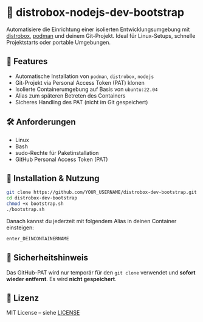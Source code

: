 # 🚀 distrobox-nodejs-dev-bootstrap

Automatisiere die Einrichtung einer isolierten Entwicklungsumgebung mit [distrobox](https://github.com/89luca89/distrobox), [podman](https://podman.io/) und deinem Git-Projekt. Ideal für Linux-Setups, schnelle Projektstarts oder portable Umgebungen.

## 🔧 Features

- Automatische Installation von `podman`, `distrobox`, `nodejs`
- Git-Projekt via Personal Access Token (PAT) klonen
- Isolierte Containerumgebung auf Basis von `ubuntu:22.04`
- Alias zum späteren Betreten des Containers
- Sicheres Handling des PAT (nicht im Git gespeichert)

## 🛠️ Anforderungen

- Linux
- Bash
- sudo-Rechte für Paketinstallation
- GitHub Personal Access Token (PAT)

## 🚀 Installation & Nutzung

```bash
git clone https://github.com/YOUR_USERNAME/distrobox-dev-bootstrap.git
cd distrobox-dev-bootstrap
chmod +x bootstrap.sh
./bootstrap.sh
```

Danach kannst du jederzeit mit folgendem Alias in deinen Container einsteigen:

```bash
enter_DEINCONTAINERNAME
```

## 🔐 Sicherheitshinweis

Das GitHub-PAT wird nur temporär für den `git clone` verwendet und **sofort wieder entfernt**. Es wird **nicht gespeichert**.

## 📄 Lizenz

MIT License – siehe [LICENSE](./LICENSE)
